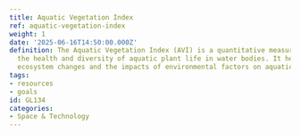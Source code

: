 ```yaml
---
title: Aquatic Vegetation Index
ref: aquatic-vegetation-index
weight: 1
date: '2025-06-16T14:50:00.000Z'
definition: The Aquatic Vegetation Index (AVI) is a quantitative measure used to assess
  the health and diversity of aquatic plant life in water bodies. It helps in monitoring
  ecosystem changes and the impacts of environmental factors on aquatic habitats.
tags:
- resources
- goals
id: GL134
categories:
- Space & Technology
---
```


